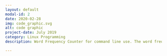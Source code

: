 ```yaml
---
layout: default
modal-id: 2
date: 2020-02-28
img: code_graphic.svg
alt: code graphic
project-date: July 2019
category: Linux Programming
description: Word Frequency Counter for command line use. The word frequency counter comes equipped with multiple flags for analyzing the content of a text file. Words can be sorted alphabetically or numerically (by frequency) and have the option to also be displayed in inverse order. The application is written entirely in C and contains no memory leaks.

---
```

